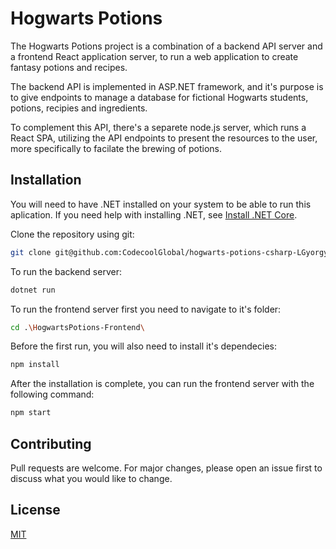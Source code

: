 # Hogwarts Potions

The Hogwarts Potions project is a combination of a backend API server and a frontend React application server, to run a web application to create fantasy potions and recipes.

The backend API is implemented in ASP.NET framework, and it's purpose is to give endpoints to manage a database for fictional Hogwarts students, potions, recipies and ingredients.

To complement this API, there's a separete node.js server, which runs a React SPA, utilizing the API endpoints to present the resources to the user, more specifically to facilate the brewing of potions.

## Installation

You will need to have .NET installed on your system to be able to run this aplication. If you need help with installing .NET, see [Install .NET Core](https://learn.microsoft.com/en-us/dotnet/core/install/windows).

Clone the repository using git:
```bash
git clone git@github.com:CodecoolGlobal/hogwarts-potions-csharp-LGyorgy.git
```
To run the backend server:

```bash
dotnet run
```

To run the frontend server first you need to navigate to it's folder:

```bash
cd .\HogwartsPotions-Frontend\
```

Before the first run, you will also need to install it's dependecies:

```bash
npm install
```

After the installation is complete, you can run the frontend server with the following command:

```bash
npm start
```

## Contributing
Pull requests are welcome. For major changes, please open an issue first to discuss what you would like to change.

## License
[MIT](https://choosealicense.com/licenses/mit/)